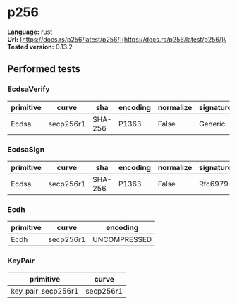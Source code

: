 # p256

**Language:**
rust\
**Url:**
[https://docs.rs/p256/latest/p256/](https://docs.rs/p256/latest/p256/)\
**Tested version:**
0.13.2

## Performed tests

### EcdsaVerify

| primitive | curve | sha | encoding | normalize | signatureGeneration |
| --- | --- | --- | --- | --- | --- |
| Ecdsa | secp256r1 | SHA-256 | P1363 | False | Generic |

### EcdsaSign

| primitive | curve | sha | encoding | normalize | signatureGeneration |
| --- | --- | --- | --- | --- | --- |
| Ecdsa | secp256r1 | SHA-256 | P1363 | False | Rfc6979 |

### Ecdh

| primitive | curve | encoding |
| --- | --- | --- |
| Ecdh | secp256r1 | UNCOMPRESSED |

### KeyPair

| primitive | curve |
| --- | --- |
| key_pair_secp256r1 | secp256r1 |

